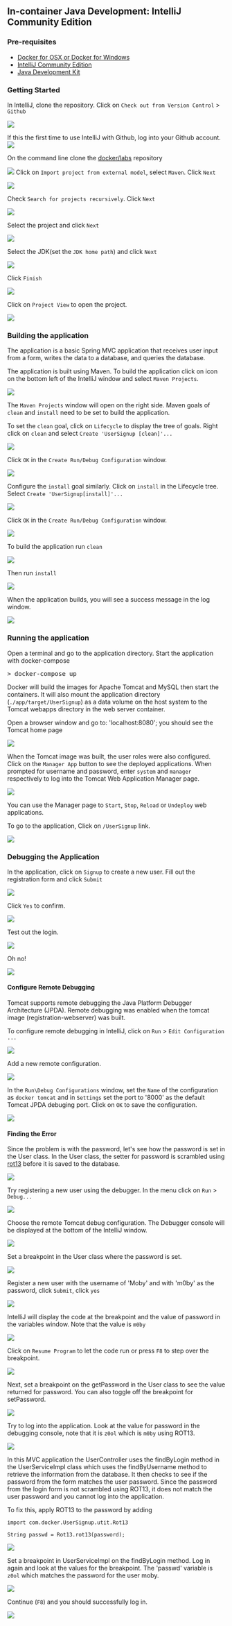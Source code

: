 ## In-container Java Development: IntelliJ Community Edition

### Pre-requisites

* [Docker for OSX or Docker for Windows](https://www.docker.com/products/docker)
* [IntelliJ Community Edition](https://www.jetbrains.com/idea/download/)
* [Java Development Kit](http://www.oracle.com/technetwork/java/javase/downloads/jdk8-downloads-2133151.html)


### Getting Started

In IntelliJ, clone the repository. Click on `Check out from Version Control` > `Github`

![](images/intelliJ_git_open_project.png)

If this the first time to use IntelliJ with Github, log into your Github account.
![](images/intelliJ_git_login.png)

On the command line clone the [docker/labs](https://github.com/docker/labs) repository
 
![](images/intelliJ_git_clone_repository1.png)
Click on `Import project from external model`, select `Maven`. Click `Next`

![](images/intellij_github_import_maven.png)

Check `Search for projects recursively`. Click `Next`

![](images/intellij_github_import_maven_configure.png)

Select the project and click `Next`

![](images/intellij_github_import_maven_select.png)

Select the JDK(set the `JDK home path`) and click `Next`

![](images/intellij_github_import_select_sdk.png)

Click `Finish`

![](images/intellij_github_import_project_finish.png)

Click on `Project View` to open the project.

![](images/intelliJ_git_open_project_gui.png)

### Building the application

The application is a basic Spring MVC application that receives user input from a form, writes the data to a database, and queries the database.

The application is built using Maven. To build the application click on icon on the bottom left of the IntelliJ window and select `Maven Projects`.

![](images/intellij_maven_setup.png)

The `Maven Projects` window will open on the right side. Maven goals of `clean` and `install` need to be set to build the application.

To set the `clean` goal, click on `Lifecycle` to display the tree of goals. Right click on `clean` and select `Create 'UserSignup [clean]'...`

![](images/intellij_maven_goal_clean.png)

Click `OK` in the `Create Run/Debug Configuration` window.

![](images/intellij_maven_goal_clean_menu.png)

Configure the `install` goal similarly. Click on `install` in the Lifecycle tree. Select `Create 'UserSignup[install]'...`

![](images/intellij_maven_goal_install.png)

Click `OK` in the `Create Run/Debug Configuration` window.

![](images/intelligj_maven_goal_install_menu.png)

To build the application run `clean`

![](images/intellij_maven_goal_clean_run.png)

Then run `install`

![](images/intellij_maven_goal_install_run.png)

When the application builds, you will see a success message in the log window.

![](images/intellij_maven_goal_install_log.png)

### Running the application

Open a terminal and go to the application directory. Start the application with docker-compose

<pre>&gt; docker-compose up </pre>

Docker will build the images for Apache Tomcat and MySQL then start the containers. It will also mount the application directory (`./app/target/UserSignup`) as a data volume on the host system to the Tomcat webapps directory in the web server container.

Open a browser window and go to:
'localhost:8080'; you should see the Tomcat home page

![](images/tomcat_home3.png)

When the Tomcat image was built, the user roles were also configured. Click on the `Manager App` button to see the deployed applications. When prompted for username and password, enter `system` and `manager` respectively to log into the Tomcat Web Application Manager page.

![](images/tomcat_web_application_manager3.png)

You can use the Manager page to `Start`, `Stop`, `Reload` or `Undeploy` web applications.

To go to the application, Click on `/UserSignup` link.

![](images/app_index_page3.png)

### Debugging the Application

In the application, click on `Signup` to create a new user. Fill out the registration form and click `Submit`

![](images/app_debug_signup2.png)

Click `Yes` to confirm.

![](images/app_debug_signup_confirm.png)

Test out the login.

![](images/app_debug_login2.png)

Oh no!

![](images/app_debug_login_fail2.png)

#### Configure Remote Debugging

Tomcat supports remote debugging the Java Platform Debugger Architecture (JPDA). Remote debugging was enabled when the tomcat image (registration-webserver) was built.

To configure remote debugging in IntelliJ, click on `Run` > `Edit Configuration ...`

![](images/intelij_debug_run_edit_configurations.png)

Add a new remote configuration.

![](images/intellij_debug_add_remote_configuration.png)

In the `Run\Debug Configurations` window, set the `Name` of the configuration as `docker tomcat` and in `Settings` set the port to '8000' as the default Tomcat JPDA debuging port. Click on `OK` to save the configuration.

![](images/intellij_debug_tomcat_remote_settings.png)

#### Finding the Error

Since the problem is with the password, let's see how the password is set in the User class. In the User class, the setter for password is scrambled using [rot13](https://en.wikipedia.org/wiki/ROT13) before it is saved to the database.

![](images/intellij_debug_User_password.png)

Try registering a new user using the debugger. In the menu click on `Run` > `Debug...`

![](images/intellij_run_debug.png)

Choose the remote Tomcat debug configuration. The Debugger console will be displayed at the bottom of the IntelliJ window.

![](images/intellij_debug_choose_remote_tomcat.png)

Set a breakpoint in the User class where the password is set.

![](images/intellij_debug_set_breakpoint_password.png)

Register a new user with the username of 'Moby' and with 'm0by' as the password, click `Submit`, click `yes`

![](images/app_register_moby2.png)

IntelliJ will display the code at the breakpoint and the value of password in the variables window. Note that the value is `m0by`

![](images/intellij_debug_User_moby.png)

Click on `Resume Program` to let the code run or press `F8` to step over the breakpoint.

![](images/intellij_debug_resume.png)

Next, set a breakpoint on the getPassword in the User class to see the value returned for password. You can also toggle off the breakpoint for setPassword.

![](images/intellij_debug_User_getPassword.png)

Try to log into the application. Look at the value for password in the debugging console, note that it is `z0ol` which is `m0by` using ROT13.

![](images/intellij_debug_User_show_user.png)

In this MVC application the UserController uses the findByLogin method in the UserServiceImpl class which uses the findByUsername method to retrieve the information from the database. It then checks to see if the password from the form matches the user password. Since the password from the login form is not scrambled using ROT13, it does not match the user password and you cannot log into the application.

To fix this, apply ROT13 to the password by adding

```
import com.docker.UserSignup.utit.Rot13

String passwd = Rot13.rot13(password);
```
![](images/intellij_debug_UserServiceImpl_code.png)

Set a breakpoint in UserServiceImpl on the findByLogin method. Log in again and look at the values for the breakpoint. The 'passwd' variable is `z0ol` which matches the password for the user moby.

![](images/intellij_debug_UserServiceImpl_values.png)

Continue (`F8`) and you should successfully log in.

![](images/app_debug_success.png)
